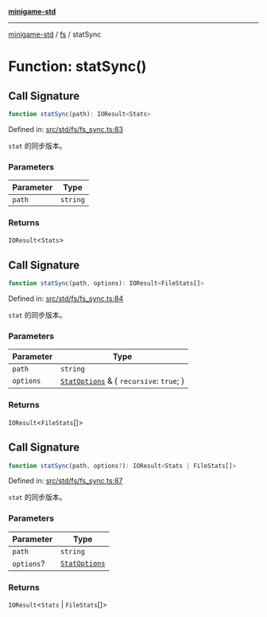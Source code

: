 [**minigame-std**](../../../README.md)

***

[minigame-std](../../../README.md) / [fs](../README.md) / statSync

# Function: statSync()

## Call Signature

```ts
function statSync(path): IOResult<Stats>
```

Defined in: [src/std/fs/fs\_sync.ts:83](https://github.com/JiangJie/minigame-std/blob/ff3594872b1efbdbc13aabe99588385e855b50dc/src/std/fs/fs_sync.ts#L83)

`stat` 的同步版本。

### Parameters

| Parameter | Type |
| ------ | ------ |
| `path` | `string` |

### Returns

`IOResult`\<`Stats`\>

## Call Signature

```ts
function statSync(path, options): IOResult<FileStats[]>
```

Defined in: [src/std/fs/fs\_sync.ts:84](https://github.com/JiangJie/minigame-std/blob/ff3594872b1efbdbc13aabe99588385e855b50dc/src/std/fs/fs_sync.ts#L84)

`stat` 的同步版本。

### Parameters

| Parameter | Type |
| ------ | ------ |
| `path` | `string` |
| `options` | [`StatOptions`](../interfaces/StatOptions.md) & \{ `recursive`: `true`; \} |

### Returns

`IOResult`\<`FileStats`[]\>

## Call Signature

```ts
function statSync(path, options?): IOResult<Stats | FileStats[]>
```

Defined in: [src/std/fs/fs\_sync.ts:87](https://github.com/JiangJie/minigame-std/blob/ff3594872b1efbdbc13aabe99588385e855b50dc/src/std/fs/fs_sync.ts#L87)

`stat` 的同步版本。

### Parameters

| Parameter | Type |
| ------ | ------ |
| `path` | `string` |
| `options`? | [`StatOptions`](../interfaces/StatOptions.md) |

### Returns

`IOResult`\<`Stats` \| `FileStats`[]\>
